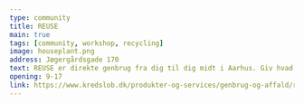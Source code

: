 ```yaml
---
type: community
title: REUSE
main: true
tags: [community, workshop, recycling]
image: houseplant.png
address: Jægergårdsgade 170
text: REUSE er direkte genbrug fra dig til dig midt i Aarhus. Giv hvad du har. Tag hvad du kan bruge. REUSE er Aarhus’ innovative genbrugsstation. Hent brugte ting gratis.
opening: 9-17
link: https://www.kredslob.dk/produkter-og-services/genbrug-og-affald/reuse
---
```

